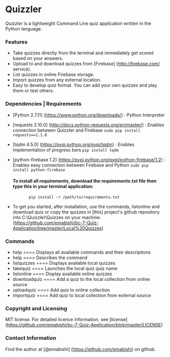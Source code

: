 # Quizzler

*Quizzler* is a lightweight Command Line quiz application written in the Python language.

### Features
* Take quizzes directly from the terminal and immediately get scored based on your answers.
* Upload to and download quizzes from [Firebase] (http://firebase.com/ service).
* List quizzes in online Firebase storage.
* Import quizzes from any external location.
* Easy to develop quiz format. You can add your own quizzes and play them or test others.

### Dependencies | Requirements
* [Python 2.7.11] (https://www.python.org/downloads/) : Python Interpreter
* [requests 2.10.0] (http://docs.python-requests.org/en/master/) : Enables connection between Quizzler and Firebase
           ```sudo pip install requests==1.1.0```
* [tqdm 4.5.0] (https://pypi.python.org/pypi/tqdm) : Enables implementation of progress bars
           ```pip install tqdm```
* [python-firebase 1.2] (https://pypi.python.org/pypi/python-firebase/1.2) : Enables easy connection between Firebase and Python
           ```sudo pip install python-firebase```
       
  #### To install all requirements, download the requirements.txt file then type this in your terminal application:
             pip install -r /path/to/requirements.txt

* To get you started, after installation, use the commands, listonline and download quiz <quiz name> or copy the quizzes in [this] project's github repository into C:\Quizzler\Quizzes on your machine. (https://github.com/emabishi/bc-7-Quiz-Application/tree/master/Local%20Quizzes)

### Commands
* help ==== Displays all available commands and their descriptions
* help <command> ==== Describes the command
* listquizzes ==== Displays available local quizzes
* takequiz <quiz name> ==== Launches the local quiz quiz name
* listonline ==== Display available online quizzes
* downloadquiz <quiz source path> ==== Add a quiz to the local collection from online source
* uploadquiz ==== Add quiz to online collection
* importquiz <quiz source path> ==== Add quiz to local collection from external source

### Copyright and Licensing
MIT license. For detailed licence information, see [license] (https://github.com/emabishi/bc-7-Quiz-Application/blob/master/LICENSE)

### Contact Information
Find the author at [@emabishi] (https://github.com/emabishi) on github.




